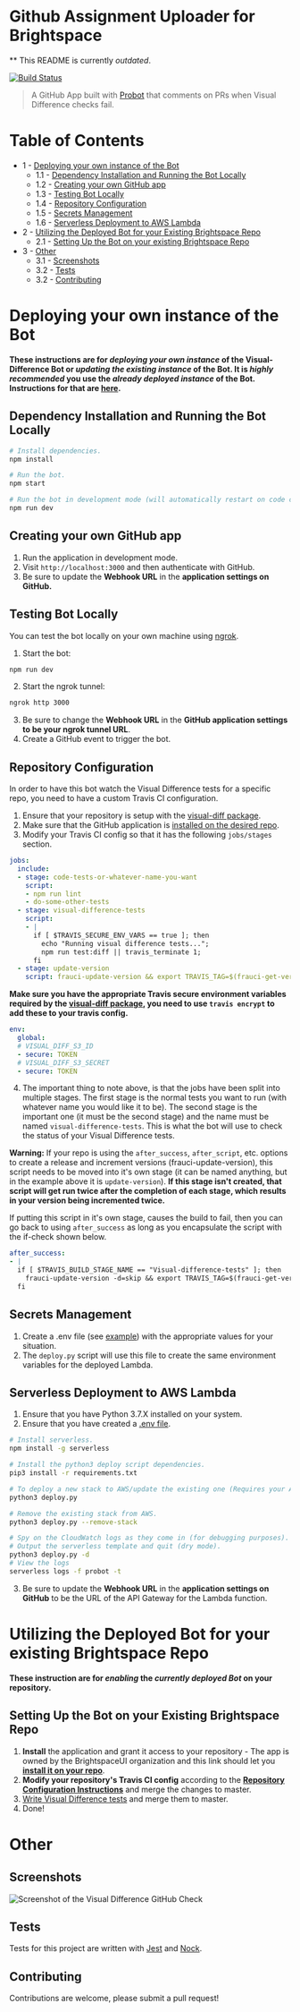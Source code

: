 # Github Assignment Uploader for Brightspace

** This README is currently *outdated*.

[![Build Status](https://travis-ci.com/BrightspaceUI/visual-difference-bot.svg?branch=master)](https://travis-ci.com/BrightspaceUI/visual-difference-bot)

> A GitHub App built with [Probot](https://github.com/probot/probot) that comments on PRs when Visual Difference checks fail.

# Table of Contents

- 1 - [Deploying your own instance of the Bot](README.md/#deploying-your-own-instance-of-the-bot)
  - 1.1 - [Dependency Installation and Running the Bot Locally](README.md/#dependency-installation-and-running-the-bot-locally)
  - 1.2 - [Creating your own GitHub app](README.md/#creating-your-own-github-app)
  - 1.3 - [Testing Bot Locally](README.md/#testing-bot-locally)
  - 1.4 - [Repository Configuration](README.md/#repository-configuration)
  - 1.5 - [Secrets Management](README.md/#secrets-management)
  - 1.6 - [Serverless Deployment to AWS Lambda](README.md/#serverless-deployment-to-aws-lambda)
- 2 - [Utilizing the Deployed Bot for your Existing Brightspace Repo](README.md/#utilizing-the-deployed-bot-for-your-existing-brightspace-repo)
  - 2.1 - [Setting Up the Bot on your existing Brightspace Repo](README.md/#setting-up-the-bot-on-your-existing-brightspace-repo)
- 3 - [Other](README.md/#other)
  - 3.1 - [Screenshots](README.md/#screenshots)
  - 3.2 - [Tests](README.md/#tests)
  - 3.2 - [Contributing](README.md/#contributing)
  
# Deploying your own instance of the Bot

**These instructions are for *deploying your own instance* of the Visual-Difference Bot or *updating the existing instance* of the Bot. It is *highly recommended* you use the *already deployed instance* of the Bot. Instructions for that are [here](README.md#utilizing-the-deployed-bot-for-your-existing-brightspace-repo).**

## Dependency Installation and Running the Bot Locally

```sh
# Install dependencies.
npm install

# Run the bot.
npm start

# Run the bot in development mode (will automatically restart on code changes).
npm run dev
```

## Creating your own GitHub app

1. Run the application in development mode.
2. Visit `http://localhost:3000` and then authenticate with GitHub.
3. Be sure to update the **Webhook URL** in the **application settings on GitHub.**

## Testing Bot Locally

You can test the bot locally on your own machine using [ngrok](https://ngrok.com/).

1. Start the bot:
```sh
npm run dev
```
2. Start the ngrok tunnel:
```sh
ngrok http 3000
```
3. Be sure to change the **Webhook URL** in the **GitHub application settings to be your ngrok tunnel URL**.
4. Create a GitHub event to trigger the bot.

## Repository Configuration

In order to have this bot watch the Visual Difference tests for a specific repo, you need to have a custom Travis CI configuration.

1. Ensure that your repository is setup with the [visual-diff package](https://github.com/BrightspaceUI/visual-diff).
2. Make sure that the GitHub application is [installed on the desired repo](README.md/#setting-up-the-bot-on-your-existing-brightspace-repo).
3. Modify your Travis CI config so that it has the following `jobs/stages` section.

```yaml
jobs:
  include:
  - stage: code-tests-or-whatever-name-you-want
    script:
    - npm run lint
    - do-some-other-tests
  - stage: visual-difference-tests
    script:
    - |
      if [ $TRAVIS_SECURE_ENV_VARS == true ]; then
        echo "Running visual difference tests...";
        npm run test:diff || travis_terminate 1;
      fi
  - stage: update-version
    script: frauci-update-version && export TRAVIS_TAG=$(frauci-get-version)
```

**Make sure you have the appropriate Travis secure environment variables required by the [visual-diff package](https://github.com/BrightspaceUI/visual-diff#running-in-ci), you need to use `travis encrypt` to add these to your travis config.**

```yaml
env:
  global:
  # VISUAL_DIFF_S3_ID
  - secure: TOKEN
  # VISUAL_DIFF_S3_SECRET
  - secure: TOKEN
```

4. The important thing to note above, is that the jobs have been split into multiple stages. The first stage is the normal tests you want to run (with whatever name you would like it to be). The second stage is the important one (it must be the second stage) and the name must be named `visual-difference-tests`. This is what the bot will use to check the status of your Visual Difference tests.

**Warning:**
If your repo is using the `after_success`, `after_script`, etc. options to create a release and increment versions (frauci-update-version), this script needs to be moved into it's own stage (it can be named anything, but in the example above it is `update-version`). **If this stage isn't created, that script will get run twice after the completion of each stage, which results in your version being incremented twice.**

If putting this script in it's own stage, causes the build to fail, then you can go back to using `after_success` as long as you encapsulate the script with the if-check shown below.

```yaml
after_success:
- |
  if [ $TRAVIS_BUILD_STAGE_NAME == "Visual-difference-tests" ]; then
    frauci-update-version -d=skip && export TRAVIS_TAG=$(frauci-get-version)
  fi
```

## Secrets Management

1. Create a .env file (see [example](.env.example)) with the appropriate values for your situation.
2. The `deploy.py` script will use this file to create the same environment variables for the deployed Lambda.

## Serverless Deployment to AWS Lambda

1. Ensure that you have Python 3.7.X installed on your system.
2. Ensure that you have created a [.env file](README.md/#secrets-management).

```sh
# Install serverless.
npm install -g serverless

# Install the python3 deploy script dependencies.
pip3 install -r requirements.txt

# To deploy a new stack to AWS/update the existing one (Requires your AWS credentials to be set).
python3 deploy.py

# Remove the existing stack from AWS.
python3 deploy.py --remove-stack

# Spy on the CloudWatch logs as they come in (for debugging purposes).
# Output the serverless template and quit (dry mode).
python3 deploy.py -d
# View the logs
serverless logs -f probot -t
```

3. Be sure to update the **Webhook URL** in the **application settings on GitHub** to be the URL of the API Gateway for the Lambda function.

# Utilizing the Deployed Bot for your existing Brightspace Repo

**These instruction are for *enabling* the *currently deployed Bot* on your repository.**

## Setting Up the Bot on your Existing Brightspace Repo

1. **Install** the application and grant it access to your repository - The app is owned by the BrightspaceUI organization and this link should let you [**install it on your repo**](https://github.com/apps/visual-difference).
2. **Modify your repository's Travis CI config** according to the [**Repository Configuration Instructions**](README.md/#repository-configuration) and merge the changes to master.
3. [Write Visual Difference tests](https://github.com/BrightspaceUI/visual-diff#usage) and merge them to master.
4. Done!

# Other

## Screenshots

![Screenshot of the Visual Difference GitHub Check](screenshot.png)

## Tests

Tests for this project are written with [Jest](https://facebook.github.io/jest/) and [Nock](https://github.com/nock/nock).

## Contributing

Contributions are welcome, please submit a pull request!
